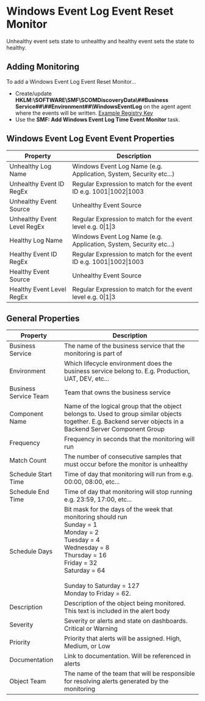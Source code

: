 ﻿# Windows Event Log Event Reset Monitor
Unhealthy event sets state to unhealthy and healthy event sets the state to healthy.

## Adding Monitoring

To add a Windows Event Log Event Reset Monitor...

* Create/update **HKLM:\SOFTWARE\SMF\SCOMDiscoveryData\\##Business Service##\\##Environment##\\WindowsEventLog** on the agent agent where the events will be written. [Example Registry Key](https://github.com/KeithRochester/Standard-Monitoring-Framework/blob/main/Documentation/Example%20Files/WindowsEventLogEventReset.reg)
* Use the **SMF: Add Windows Event Log Time Event Monitor** task.                 

## Windows Event Log Event Event Properties 

|Property|Description|
|-|-|
|Unhealthy Log Name|Windows Event Log Name (e.g. Application, System, Security etc...)|
|Unhealthy Event ID RegEx|Regular Expression to match for the event ID e.g. 1001\|1002\|1003|
|Unhealthy Event Source|Unhealthy Event Source|
|Unhealthy Event Level RegEx|Regular Expression to match for the event level e.g. 0\|1\|3|
|Healthy Log Name|Windows Event Log Name (e.g. Application, System, Security etc...)|
|Healthy Event ID RegEx|Regular Expression to match for the event ID e.g. 1001\|1002\|1003|
|Healthy Event Source|Unhealthy Event Source|
|Healthy Event Level RegEx|Regular Expression to match for the event level e.g. 0\|1\|3|

## General Properties

|Property|Description|
|-|-|
|Business Service|The name of the business service that the monitoring is part of|
|Environment|Which lifecycle environment does the business service belong to. E.g. Production, UAT, DEV, etc...|
|Business Service Team|Team that owns the business service|
|Component Name|Name of the logical group that the object belongs to. Used to group similar objects together. E.g. Backend server objects in a Backend Server Component Group|
|Frequency|Frequency in seconds that the monitoring will run|
|Match Count|The number of consecutive samples that must occur before the monitor is unhealthy|
|Schedule Start Time|Time of day that monitoring will run from e.g. 00:00, 08:00, etc...|
|Schedule End Time|Time of day that monitoring will stop running e.g. 23:59, 17:00, etc...|
|Schedule Days|Bit mask for the days of the week that monitoring should run<br>Sunday = 1<br>  Monday = 2 <br>Tuesday = 4<br>Wednesday = 8<br>Thursday = 16<br>Friday = 32<br>Saturday = 64<br><br>Sunday to Saturday = 127<br>Monday to Friday = 62.|
|Description|Description of the object being monitored. This text is included in the alert body|
|Severity|Severity or alerts and state on dashboards. Critical or Warning|
|Priority|Priority that alerts will be assigned. High, Medium, or Low|
|Documentation|Link to documentation. Will be referenced in alerts|
|Object Team|The name of the team that will be responsible for resolving alerts generated by the monitoring|
